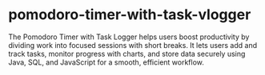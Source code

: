 # pomodoro-timer-with-task-vlogger
The Pomodoro Timer with Task Logger helps users boost productivity by dividing work into focused sessions with short breaks. It lets users add and track tasks, monitor progress with charts, and store data securely using Java, SQL, and JavaScript for a smooth, efficient workflow.
